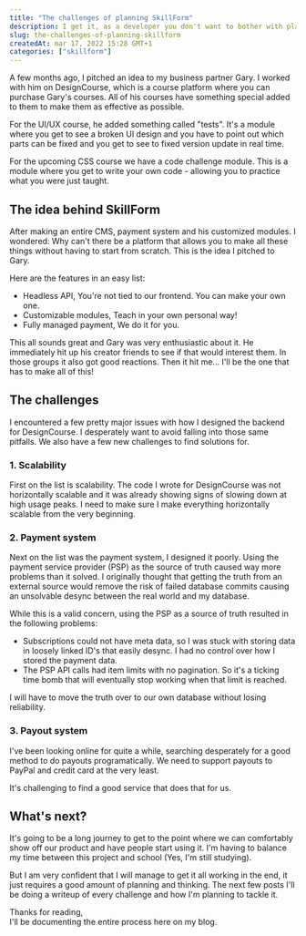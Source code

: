 ```yaml
---
title: "The challenges of planning SkillForm"
description: I get it, as a developer you don't want to bother with planning ahead. How annoying it may be, it is very important.
slug: the-challenges-of-planning-skillform
createdAt: mar 17, 2022 15:28 GMT+1
categories: ["skillform"]
---
```


A few months ago, I pitched an idea to my business partner Gary.
I worked with him on DesignCourse, which is a course platform where you can purchase Gary's courses.
All of his courses have something special added to them to make them as effective as possible.

For the UI/UX course, he added something called "tests". It's a module where you get to see a broken UI design and you have to point out
which parts can be fixed and you get to see to fixed version update in real time.

For the upcoming CSS course we have a code challenge module.
This is a module where you get to write your own code - allowing you to practice what you were just taught.

## The idea behind SkillForm

After making an entire CMS, payment system and his customized modules. I wondered: Why can't there be a platform that
allows you to make all these things without having to start from scratch. This is the idea I pitched to Gary.

Here are the features in an easy list:

- Headless API, You're not tied to our frontend. You can make your own one.
- Customizable modules, Teach in your own personal way!
- Fully managed payment, We do it for you.

This all sounds great and Gary was very enthusiastic about it. He immediately hit up his creator friends to see if that would interest them.
In those groups it also got good reactions. Then it hit me... I'll be the one that has to make all of this!

## The challenges

I encountered a few pretty major issues with how I designed the backend for DesignCourse. I desperately want to avoid falling into those same pitfalls.
We also have a few new challenges to find solutions for.

### 1. Scalability

First on the list is scalability. The code I wrote for DesignCourse was not horizontally scalable and it was already showing signs of slowing down at high usage peaks.
I need to make sure I make everything horizontally scalable from the very beginning.

### 2. Payment system

Next on the list was the payment system, I designed it poorly. Using the payment service provider (PSP) as the source of truth caused way more problems than it solved.
I originally thought that getting the truth from an external source would remove the risk of failed database
commits causing an unsolvable desync between the real world and my database.

While this is a valid concern, using the PSP as a source of truth resulted in the following problems:

- Subscriptions could not have meta data, so I was stuck with storing data in loosely linked ID's that easily desync. I had no control over how I stored the payment data.
- The PSP API calls had item limits with no pagination. So it's a ticking time bomb that will eventually stop working when that limit is reached.

I will have to move the truth over to our own database without losing reliability.

### 3. Payout system

I've been looking online for quite a while, searching desperately for a good method to do payouts programatically.
We need to support payouts to PayPal and credit card at the very least.

It's challenging to find a good service that does that for us.

## What's next?

It's going to be a long journey to get to the point where we can comfortably show off our product and have people start using it.
I'm having to balance my time between this project and school (Yes, I'm still studying).

But I am very confident that I will manage to get it all working in the end, it just requires
a good amount of planning and thinking. The next few posts I'll be doing a writeup of every challenge and how I'm planning to tackle it.

Thanks for reading,<br/>
I'll be documenting the entire process here on my blog.

